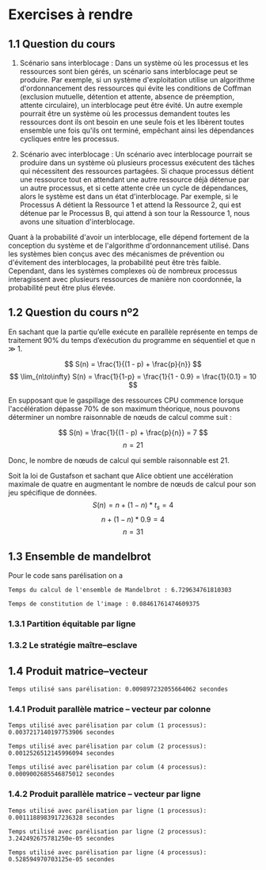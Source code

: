 # Exercises à rendre

## 1.1 Question du cours


1. Scénario sans interblocage :
Dans un système où les processus et les ressources sont bien gérés, un scénario sans interblocage peut se produire. Par exemple, si un système d'exploitation utilise un algorithme d'ordonnancement des ressources qui évite les conditions de Coffman (exclusion mutuelle, détention et attente, absence de préemption, attente circulaire), un interblocage peut être évité. Un autre exemple pourrait être un système où les processus demandent toutes les ressources dont ils ont besoin en une seule fois et les libèrent toutes ensemble une fois qu'ils ont terminé, empêchant ainsi les dépendances cycliques entre les processus.

2. Scénario avec interblocage :
Un scénario avec interblocage pourrait se produire dans un système où plusieurs processus exécutent des tâches qui nécessitent des ressources partagées. Si chaque processus détient une ressource tout en attendant une autre ressource déjà détenue par un autre processus, et si cette attente crée un cycle de dépendances, alors le système est dans un état d'interblocage. Par exemple, si le Processus A détient la Ressource 1 et attend la Ressource 2, qui est détenue par le Processus B, qui attend à son tour la Ressource 1, nous avons une situation d'interblocage.

Quant à la probabilité d'avoir un interblocage, elle dépend fortement de la conception du système et de l'algorithme d'ordonnancement utilisé. Dans les systèmes bien conçus avec des mécanismes de prévention ou d'évitement des interblocages, la probabilité peut être très faible. Cependant, dans les systèmes complexes où de nombreux processus interagissent avec plusieurs ressources de manière non coordonnée, la probabilité peut être plus élevée.

## 1.2 Question du cours nº2

En sachant  que la partie qu’elle exécute en parallèle représente en temps de traitement 90% du temps d’exécution du programme en séquentiel et que  n ≫ 1. 

$$
 S(n) = \frac{1}{(1 - p) + \frac{p}{n}} 
$$
$$
 \lim_{n\to\infty} S(n) = \frac{1}{1-p} = \frac{1}{1 - 0.9} = \frac{1}{0.1} = 10
$$

En supposant que le gaspillage des ressources CPU commence lorsque l'accélération dépasse 70% de son maximum théorique, nous pouvons déterminer un nombre raisonnable de nœuds de calcul comme suit :

$$
 S(n) = \frac{1}{(1 - p) + \frac{p}{n}} = 7
$$
$$
 n = 21
$$

Donc, le nombre de nœuds de calcul qui semble raisonnable est 21.

Soit la loi de Gustafson et sachant que Alice obtient une accélération maximale
de quatre en augmentant le nombre de nœuds de calcul pour son jeu spécifique de données.
$$
 S(n) = n + (1 - n)*t_s = 4
$$
$$
  n + (1 - n)*0.9 = 4
$$
$$
  n  = 31
$$

## 1.3 Ensemble de mandelbrot

  Pour le code sans parélisation on a

    Temps du calcul de l'ensemble de Mandelbrot : 6.729634761810303

    Temps de constitution de l'image : 0.08461761474609375

### 1.3.1 Partition équitable par ligne
### 1.3.2 Le stratégie maître–esclave


## 1.4 Produit matrice–vecteur

    Temps utilisé sans parélisation: 0.009897232055664062 secondes

### 1.4.1 Produit parallèle matrice – vecteur par colonne

    Temps utilisé avec parélisation par colum (1 processus): 0.0037217140197753906 secondes

    Temps utilisé avec parélisation par colum (2 processus): 0.0012526512145996094 secondes

    Temps utilisé avec parélisation par colum (4 processus): 0.0009002685546875012 secondes

### 1.4.2 Produit parallèle matrice – vecteur par ligne

    Temps utilisé avec parélisation par ligne (1 processus): 0.0011188983917236328 secondes

    Temps utilisé avec parélisation par ligne (2 processus): 3.242492675781250e-05 secondes 

    Temps utilisé avec parélisation par ligne (4 processus): 0.528594970703125e-05 secondes